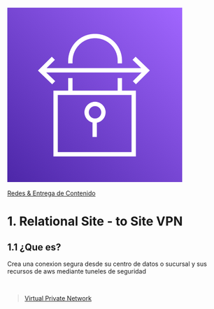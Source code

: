 ![Amazon Site to Site VPN](../../00_assets/Redes%20&%20Entrega%20de%20contenidos/sitetositeVPN-logo.png)

[Redes & Entrega de Contenido](../../04-Redes_y_entrega_de_Contenido/)

# 1. Relational Site - to Site VPN

## 1.1 ¿Que es?

Crea una conexion segura desde su centro de datos o sucursal y sus recursos de aws mediante tuneles de seguridad


<br/>

> [Virtual Private Network](./vpn.md)

<br/>